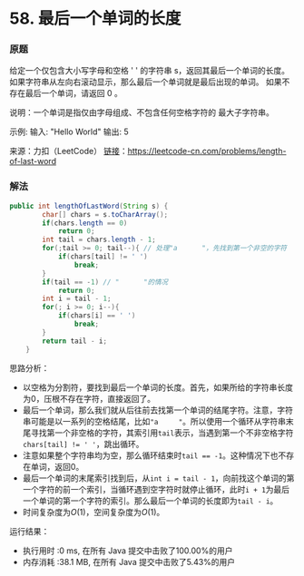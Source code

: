 # 58. 最后一个单词的长度

### 原题
给定一个仅包含大小写字母和空格 ' ' 的字符串 s，返回其最后一个单词的长度。如果字符串从左向右滚动显示，那么最后一个单词就是最后出现的单词。
如果不存在最后一个单词，请返回 0 。

说明：一个单词是指仅由字母组成、不包含任何空格字符的 最大子字符串。

示例:
输入: "Hello World"
输出: 5

来源：力扣（LeetCode）
[链接](https://leetcode-cn.com/problems/length-of-last-word)：https://leetcode-cn.com/problems/length-of-last-word

### 解法

```java
public int lengthOfLastWord(String s) {
        char[] chars = s.toCharArray();
        if(chars.length == 0)
            return 0;
        int tail = chars.length - 1;
        for(;tail >= 0; tail--){ // 处理"a      "，先找到第一个非空的字符
            if(chars[tail] != ' ')
                break;
        }
        if(tail == -1) // "      "的情况
            return 0;
        int i = tail - 1;
        for(; i >= 0; i--){
            if(chars[i] == ' ')
                break;
        }
        return tail - i;
    }
```

思路分析：

* 以空格为分割符，要找到最后一个单词的长度。首先，如果所给的字符串长度为0，压根不存在字符，直接返回了。
* 最后一个单词，那么我们就从后往前去找第一个单词的结尾字符。注意，字符串可能是以一系列的空格结尾，比如`"a     "`。所以使用一个循环从字符串末尾寻找第一个非空格的字符，其索引用`tail`表示，当遇到第一个不非空格字符`chars[tail] != ' '`，跳出循环。
* 注意如果整个字符串均为空，那么循环结束时`tail == -1`。这种情况下也不存在单词，返回0。
* 最后一个单词的末尾索引找到后，从`int i = tail - 1`，向前找这个单词的第一个字符的前一个索引，当循环遇到空字符时就停止循环，此时`i + 1`为最后一个单词的第一个字符的索引。那么最后一个单词的长度即为`tail - i`。
* 时间复杂度为$O(1)$，空间复杂度为$O(1)$。

运行结果：
* 执行用时 :0 ms, 在所有 Java 提交中击败了100.00%的用户
* 内存消耗 :38.1 MB, 在所有 Java 提交中击败了5.43%的用户